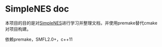 # SimpleNES doc

本项目的目的是对[SimpleNES](https://github.com/amhndu/SimpleNES)进行学习并整理文档，并使用premake替代cmake对项目构建。

依赖premake，SMFL2.0+，c++11

